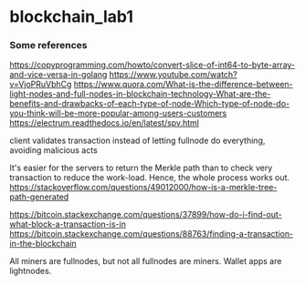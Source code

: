 # blockchain_lab1
### Some references
https://copyprogramming.com/howto/convert-slice-of-int64-to-byte-array-and-vice-versa-in-golang
https://www.youtube.com/watch?v=VjoPRuVbhCg
https://www.quora.com/What-is-the-difference-between-light-nodes-and-full-nodes-in-blockchain-technology-What-are-the-benefits-and-drawbacks-of-each-type-of-node-Which-type-of-node-do-you-think-will-be-more-popular-among-users-customers
https://electrum.readthedocs.io/en/latest/spv.html

client validates transaction instead of letting fullnode do everything, avoiding malicious acts

It's easier for the servers to return the Merkle path than to check very transaction to reduce the work-load. Hence, the whole process works out.
https://stackoverflow.com/questions/49012000/how-is-a-merkle-tree-path-generated

https://bitcoin.stackexchange.com/questions/37899/how-do-i-find-out-what-block-a-transaction-is-in
https://bitcoin.stackexchange.com/questions/88763/finding-a-transaction-in-the-blockchain

All miners are fullnodes, but not all fullnodes are miners.
Wallet apps are lightnodes.